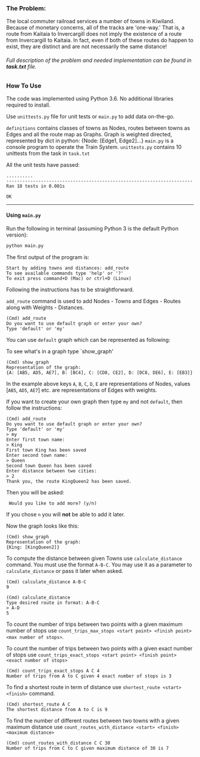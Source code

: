 ### The Problem:  
The local commuter railroad services a number of towns in Kiwiland.  Because of monetary concerns, all of the tracks are 'one-way.' That is, a route from Kaitaia to Invercargill does not imply the existence of a route from Invercargill to Kaitaia.  In fact, even if both of these routes do happen to exist, they are distinct and are not necessarily the same distance!

###### Full description of the problem and needed implementation can be found in __task.txt__ file.


### How To Use

The code was implemented using Python 3.6. No additional libraries required to install.

Use `unittests.py` file for unit tests or `main.py` to add data on-the-go.

`definitions` contains classes of towns as Nodes, routes between towns as Edges and all the route map as Graphs.
Graph is weighted directed, represented by dict in python: {Node: [Edge1, Edge2]...}
`main.py` is a console program to operate the Train System.
`unittests.py` contains 10 unittests from the task in `task.txt`

All the unit tests have passed:
```
..........
----------------------------------------------------------------------
Ran 10 tests in 0.001s

OK

```

____

#### Using `main.py`

Run the following in terminal (assuming Python 3 is the default Python version):
```bash
python main.py
```

The first output of the program is:

```
Start by adding towns and distances: add_route
To see available commands type 'help' or '?'
To exit press command+D (Mac) or ctrl+D (Linux)

```

Following the instructions has to be straightforward.

`add_route` command is used to add Nodes - Towns and Edges - Routes along with Weights - Distances.

```
(Cmd) add_route
Do you want to use default graph or enter your own?
Type 'default' or 'my'

```

You can use `default` graph which can be represented as following:

To see what's in a graph type `show_graph'

```
(Cmd) show_graph
Representation of the graph:
{A: [AB5, AD5, AE7], B: [BC4], C: [CD8, CE2], D: [DC8, DE6], E: [EB3]}

```

In the example above keys `A`, `B`, `C`, `D`, `E` are representations of Nodes, values [`AB5`, `AD5`, `AE7`] etc. are representations of Edges with weights.

If you want to create your own graph then type `my` and not `default`, then follow the instructions:

```
(Cmd) add_route
Do you want to use default graph or enter your own?
Type 'default' or 'my'
> my
Enter first town name: 
> King
First town King has been saved
Enter second town name: 
> Queen
Second town Queen has been saved
Enter distance between two cities: 
> 2
Thank you, the route KingQueen2 has been saved.

```

Then you will be asked:

```
 Would you like to add more? (y/n)

```
If you chose `n` you will __not__ be able to add it later.

Now the graph looks like this: 

```
(Cmd) show_graph
Representation of the graph:
{King: [KingQueen2]}
```

To compute the distance between given Towns use `calculate_distance` command. 
You must use the format `A-B-C`.
You may use it as a parameter to `calculate_distance` or pass it later when asked.

```
(Cmd) calculate_distance A-B-C
9
```

```
(Cmd) calculate_distance
Type desired route in format: A-B-C
> A-D
5

```

To count the number of trips between two points with a given maximum number of stops use `count_trips_max_stops <start point> <finish point> <max number of stops>`.

To count the number of trips between two points with a given exact number of stops use `count_trips_exact_stops <start point> <finish point> <exact number of stops>`

```
(Cmd) count_trips_exact_stops A C 4
Number of trips from A to C given 4 exact number of stops is 3
```

To find a shortest route in term of distance use `shortest_route <start> <finish>` command.

```
(Cmd) shortest_route A C
The shortest distance from A to C is 9
```

To find the number of different routes between two towns with a given maximum distance use `count_routes_with_distance <start> <finish> <maximum distance>`
```
(Cmd) count_routes_with_distance C C 30
Number of trips from C to C given maximum distance of 30 is 7
```
